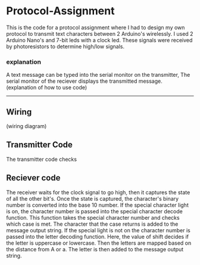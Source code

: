 # Protocol-Assignment
This is the code for a protocol assignment where I had to design my own protocol to transmit text characters between 2 Arduino's wirelessly. I used 2 Arduino Nano's and 7-bit leds with a clock led. These signals were received by photoresistors to determine high/low signals. 

### explanation
A text message can  be typed into the serial monitor on the transmitter, The serial monitor of the reciever displays the transmitted message.  
(explanation of how to use code)
_____
## Wiring
(wiring diagram)

## Transmitter Code
The transmitter code checks 

## Reciever code
The receiver waits for the clock signal to go high, then it captures the state of all the other bit's. Once the state is captured, the character's binary number is converted into the base 10 number. If the special character light is on, the character number is passed into the special character decode function. This function takes the special character number and checks which case is met. The character that the case returns is added to the message output string. If the special light is not on the character number is passed into the letter decoding function. Here, the value of shift decides if the letter is uppercase or lowercase. Then the letters are mapped based on the distance from A or a. The letter is then added to the message output string. 
